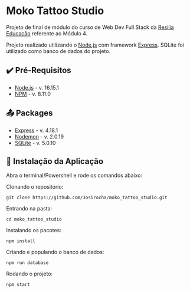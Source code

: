 # Moko Tattoo Studio
Projeto de final de módulo do curso de Web Dev Full Stack da [Resilia Educação](https://www.resilia.com.br/) referente ao Módulo 4.

Projeto realizado utilizando o [Node.js](https://nodejs.org/en/) com framework [Express](https://expressjs.com/). SQLite foi utilizado como banco de dados do projeto. 

##  :heavy_check_mark: Pré-Requisitos

* [Node.js](https://nodejs.org/en/) - v. 16.15.1
* [NPM](https://www.npmjs.com/package/npm/v/8.11.0) - v. 8.11.0

## :outbox_tray: Packages

* [Express](https://expressjs.com/) - v. 4.18.1
* [Nodemon](https://www.npmjs.com/package/nodemon) - v. 2.0.19
* [SQLite](https://www.npmjs.com/package/sqlite3) - v. 5.0.10

## :rocket: Instalação da Aplicação

Abra o terminal/Powershell e rode os comandos abaixo:

Clonando o repositório:
```
git clone https://github.com/Josirocha/moko_tattoo_studio.git
```

Entrando na pasta:
```
cd moko_tattoo_studio
```
Instalando os pacotes:
```
npm install
```
Criando e populando o banco de dados:
```
npm run database 
```
Rodando o projeto:
```
npm start
```